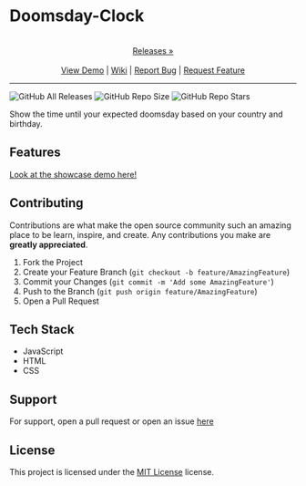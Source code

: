 
# Doomsday-Clock

<p align="center">
  <p align="center">
    <br />
    <a href="https://github.com/ScorchChamp/Doomsday-Clock/releases/">Releases &#187;</a>
    <br />
    <br />
    <a href="https://github.com/ScorchChamp/Doomsday-Clock">View Demo</a> |
    <a href="https://github.com/ScorchChamp/Doomsday-Clock/wiki">Wiki</a> |
    <a href="https://github.com/ScorchChamp/Doomsday-Clock/issues">Report Bug</a> |
    <a href="https://github.com/ScorchChamp/Doomsday-Clock/issues">Request Feature</a>
  </p>
</p>


-------------
![GitHub All Releases](https://img.shields.io/github/downloads/ScorchChamp/Doomsday-Clock/total?style=for-the-badge)
![GitHub Repo Size](https://img.shields.io/github/repo-size/ScorchChamp/Doomsday-Clock?style=for-the-badge)
![GitHub Repo Stars](https://img.shields.io/github/stars/ScorchChamp/Doomsday-Clock?style=for-the-badge)



Show the time until your expected doomsday based on your country and birthday.

## Features

[Look at the showcase demo here!](https://ScorchChamp.github.io/Doomsday-Clock)

## Contributing

Contributions are what make the open source community such an amazing place to be learn, inspire, and create. Any contributions you make are **greatly appreciated**.

1. Fork the Project
2. Create your Feature Branch (`git checkout -b feature/AmazingFeature`)
3. Commit your Changes (`git commit -m 'Add some AmazingFeature'`)
4. Push to the Branch (`git push origin feature/AmazingFeature`)
5. Open a Pull Request


## Tech Stack

 - JavaScript
 - HTML
 - CSS

## Support

For support, open a pull request or open an issue [here](https://github.com/ScorchChamp/Doomsday-Clock/issues/new)

## License

This project is licensed under the <a href="https://api.github.com/licenses/mit}">MIT License</a> license.
        
